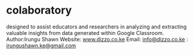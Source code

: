 # colaboratory
designed to assist educators and researchers in analyzing and extracting valuable insights from data generated within Google Classroom. 
Author:Irungu Shawn
Website: www.dizzo.co.ke
Email: info@dizzo.co.ke
     : irungushawn.ke@gmail.com
